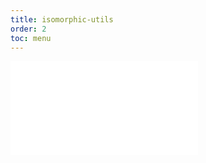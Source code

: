 ```yaml
---
title: isomorphic-utils
order: 2
toc: menu
---
```


<embed src="../../packages/isomorphic-utils/README.md"></embed>
